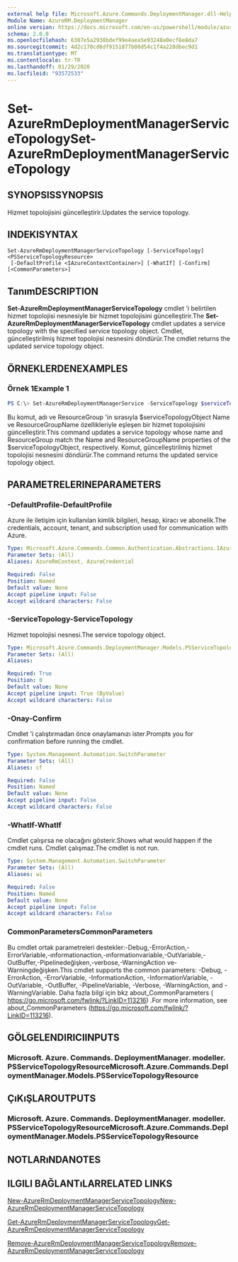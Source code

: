 ```yaml
---
external help file: Microsoft.Azure.Commands.DeploymentManager.dll-Help.xml
Module Name: AzureRM.DeploymentManager
online version: https://docs.microsoft.com/en-us/powershell/module/azurerm.deploymentmanager/set-azurermdeploymentmanagerservicetopology
schema: 2.0.0
ms.openlocfilehash: 6387e5a2938bdef99e4aea5e93248a0ecf8e8da7
ms.sourcegitcommit: 4d2c178cd6df9151877b08d54c1f4a228dbec9d1
ms.translationtype: MT
ms.contentlocale: tr-TR
ms.lasthandoff: 01/29/2020
ms.locfileid: "93572533"
---
```

# <span data-ttu-id="53b98-101">Set-AzureRmDeploymentManagerServiceTopology</span><span class="sxs-lookup"><span data-stu-id="53b98-101">Set-AzureRmDeploymentManagerServiceTopology</span></span>

## <span data-ttu-id="53b98-102">SYNOPSIS</span><span class="sxs-lookup"><span data-stu-id="53b98-102">SYNOPSIS</span></span>
<span data-ttu-id="53b98-103">Hizmet topolojisini güncelleştirir.</span><span class="sxs-lookup"><span data-stu-id="53b98-103">Updates the service topology.</span></span>

## <span data-ttu-id="53b98-104">INDEKI</span><span class="sxs-lookup"><span data-stu-id="53b98-104">SYNTAX</span></span>

```
Set-AzureRmDeploymentManagerServiceTopology [-ServiceTopology] <PSServiceTopologyResource>
 [-DefaultProfile <IAzureContextContainer>] [-WhatIf] [-Confirm] [<CommonParameters>]
```

## <span data-ttu-id="53b98-105">Tanım</span><span class="sxs-lookup"><span data-stu-id="53b98-105">DESCRIPTION</span></span>
<span data-ttu-id="53b98-106">**Set-AzureRmDeploymentManagerServiceTopology** cmdlet 'i belirtilen hizmet topolojisi nesnesiyle bir hizmet topolojisini güncelleştirir.</span><span class="sxs-lookup"><span data-stu-id="53b98-106">The **Set-AzureRmDeploymentManagerServiceTopology** cmdlet updates a service topology with the specified service topology object.</span></span>
<span data-ttu-id="53b98-107">Cmdlet, güncelleştirilmiş hizmet topolojisi nesnesini döndürür.</span><span class="sxs-lookup"><span data-stu-id="53b98-107">The cmdlet returns the updated service topology object.</span></span>

## <span data-ttu-id="53b98-108">ÖRNEKLERDEN</span><span class="sxs-lookup"><span data-stu-id="53b98-108">EXAMPLES</span></span>

### <span data-ttu-id="53b98-109">Örnek 1</span><span class="sxs-lookup"><span data-stu-id="53b98-109">Example 1</span></span>
```powershell
PS C:\> Set-AzureRmDeploymentManagerService -ServiceTopology $serviceTopologyObject
```

<span data-ttu-id="53b98-110">Bu komut, adı ve ResourceGroup 'in sırasıyla $serviceTopologyObject Name ve ResourceGroupName özellikleriyle eşleşen bir hizmet topolojisini güncelleştirir.</span><span class="sxs-lookup"><span data-stu-id="53b98-110">This command updates a service topology whose name and ResourceGroup match the Name and ResourceGroupName properties of the $serviceTopologyObject, respectively.</span></span>
<span data-ttu-id="53b98-111">Komut, güncelleştirilmiş hizmet topolojisi nesnesini döndürür.</span><span class="sxs-lookup"><span data-stu-id="53b98-111">The command returns the updated service topology object.</span></span>

## <span data-ttu-id="53b98-112">PARAMETRELERINE</span><span class="sxs-lookup"><span data-stu-id="53b98-112">PARAMETERS</span></span>

### <span data-ttu-id="53b98-113">-DefaultProfile</span><span class="sxs-lookup"><span data-stu-id="53b98-113">-DefaultProfile</span></span>
<span data-ttu-id="53b98-114">Azure ile iletişim için kullanılan kimlik bilgileri, hesap, kiracı ve abonelik.</span><span class="sxs-lookup"><span data-stu-id="53b98-114">The credentials, account, tenant, and subscription used for communication with Azure.</span></span>

```yaml
Type: Microsoft.Azure.Commands.Common.Authentication.Abstractions.IAzureContextContainer
Parameter Sets: (All)
Aliases: AzureRmContext, AzureCredential

Required: False
Position: Named
Default value: None
Accept pipeline input: False
Accept wildcard characters: False
```

### <span data-ttu-id="53b98-115">-ServiceTopology</span><span class="sxs-lookup"><span data-stu-id="53b98-115">-ServiceTopology</span></span>
<span data-ttu-id="53b98-116">Hizmet topolojisi nesnesi.</span><span class="sxs-lookup"><span data-stu-id="53b98-116">The service topology object.</span></span>

```yaml
Type: Microsoft.Azure.Commands.DeploymentManager.Models.PSServiceTopologyResource
Parameter Sets: (All)
Aliases:

Required: True
Position: 0
Default value: None
Accept pipeline input: True (ByValue)
Accept wildcard characters: False
```

### <span data-ttu-id="53b98-117">-Onay</span><span class="sxs-lookup"><span data-stu-id="53b98-117">-Confirm</span></span>
<span data-ttu-id="53b98-118">Cmdlet 'i çalıştırmadan önce onaylamanızı ister.</span><span class="sxs-lookup"><span data-stu-id="53b98-118">Prompts you for confirmation before running the cmdlet.</span></span>

```yaml
Type: System.Management.Automation.SwitchParameter
Parameter Sets: (All)
Aliases: cf

Required: False
Position: Named
Default value: None
Accept pipeline input: False
Accept wildcard characters: False
```

### <span data-ttu-id="53b98-119">-WhatIf</span><span class="sxs-lookup"><span data-stu-id="53b98-119">-WhatIf</span></span>
<span data-ttu-id="53b98-120">Cmdlet çalışırsa ne olacağını gösterir.</span><span class="sxs-lookup"><span data-stu-id="53b98-120">Shows what would happen if the cmdlet runs.</span></span> <span data-ttu-id="53b98-121">Cmdlet çalışmaz.</span><span class="sxs-lookup"><span data-stu-id="53b98-121">The cmdlet is not run.</span></span>

```yaml
Type: System.Management.Automation.SwitchParameter
Parameter Sets: (All)
Aliases: wi

Required: False
Position: Named
Default value: None
Accept pipeline input: False
Accept wildcard characters: False
```

### <span data-ttu-id="53b98-122">CommonParameters</span><span class="sxs-lookup"><span data-stu-id="53b98-122">CommonParameters</span></span>
<span data-ttu-id="53b98-123">Bu cmdlet ortak parametreleri destekler:-Debug,-ErrorAction,-ErrorVariable,-ınformationaction,-ınformationvariable,-OutVariable,-OutBuffer,-Pipelinedeğişken,-verbose,-WarningAction ve-Warningdeğişken.</span><span class="sxs-lookup"><span data-stu-id="53b98-123">This cmdlet supports the common parameters: -Debug, -ErrorAction, -ErrorVariable, -InformationAction, -InformationVariable, -OutVariable, -OutBuffer, -PipelineVariable, -Verbose, -WarningAction, and -WarningVariable.</span></span> <span data-ttu-id="53b98-124">Daha fazla bilgi için bkz about_CommonParameters ( https://go.microsoft.com/fwlink/?LinkID=113216) .</span><span class="sxs-lookup"><span data-stu-id="53b98-124">For more information, see about_CommonParameters (https://go.microsoft.com/fwlink/?LinkID=113216).</span></span>

## <span data-ttu-id="53b98-125">GÖLGELENDIRICI</span><span class="sxs-lookup"><span data-stu-id="53b98-125">INPUTS</span></span>

### <span data-ttu-id="53b98-126">Microsoft. Azure. Commands. DeploymentManager. modeller. PSServiceTopologyResource</span><span class="sxs-lookup"><span data-stu-id="53b98-126">Microsoft.Azure.Commands.DeploymentManager.Models.PSServiceTopologyResource</span></span>

## <span data-ttu-id="53b98-127">ÇıKıŞLAR</span><span class="sxs-lookup"><span data-stu-id="53b98-127">OUTPUTS</span></span>

### <span data-ttu-id="53b98-128">Microsoft. Azure. Commands. DeploymentManager. modeller. PSServiceTopologyResource</span><span class="sxs-lookup"><span data-stu-id="53b98-128">Microsoft.Azure.Commands.DeploymentManager.Models.PSServiceTopologyResource</span></span>

## <span data-ttu-id="53b98-129">NOTLARıNDA</span><span class="sxs-lookup"><span data-stu-id="53b98-129">NOTES</span></span>

## <span data-ttu-id="53b98-130">ILGILI BAĞLANTıLAR</span><span class="sxs-lookup"><span data-stu-id="53b98-130">RELATED LINKS</span></span>

[<span data-ttu-id="53b98-131">New-AzureRmDeploymentManagerServiceTopology</span><span class="sxs-lookup"><span data-stu-id="53b98-131">New-AzureRmDeploymentManagerServiceTopology</span></span>](./New-AzureRmDeploymentManagerServiceTopology.md)

[<span data-ttu-id="53b98-132">Get-AzureRmDeploymentManagerServiceTopology</span><span class="sxs-lookup"><span data-stu-id="53b98-132">Get-AzureRmDeploymentManagerServiceTopology</span></span>](./Set-AzureRmDeploymentManagerServiceTopology.md)

[<span data-ttu-id="53b98-133">Remove-AzureRmDeploymentManagerServiceTopology</span><span class="sxs-lookup"><span data-stu-id="53b98-133">Remove-AzureRmDeploymentManagerServiceTopology</span></span>](./Remove-AzureRmDeploymentManagerServiceTopology.md)